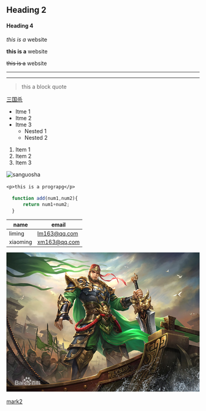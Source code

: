 ## Heading 2
#### Heading 4

*this is a* website

**this is a** website

~~this is a~~ website
______
______
>this a  block quote

[三国杀](https://www.sanguosha.com/Register/index/id/13014 "良心游戏")

* Itme 1
* Itme 2
* Itme 3
  * Nested 1  
  * Nested 2

 1. Item 1
 2. Item 2
 3. Item 3


![sanguosha](https://pics2.baidu.com/feed/5fdf8db1cb134954d6eed10d4b6a0a51d0094a90.png?token=f3a44c80c14514956a332f923f10355a)

`<p>this is a prograpg</p>`

```javascript
  function add(num1,num2){
      return num1+num2;
  }
```
|  name   | email  |
|  ----  | ----  |
| liming  | lm163@qq.com |
| xiaoming  | xm163@qq.com |


![江东铁壁](dabao.png)

[mark2](mark2.md)
